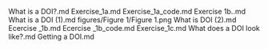 What is a DOI?.md
Exercise_1a.md
Exercise_1a_code.md
Exercise 1b..md
What is a DOI (1).md
figures/Figure 1/Figure 1.png
What is DOI (2).md
Ecercise _1b.md
Ecercise _1b_code.md
Exercise_1c.md
 What does a DOI look like?.md
Getting a DOI.md
